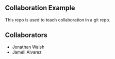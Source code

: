 
## Collaboration Example

This repo is used to teach collaboration in a git repo.

## Collaborators

* Jonathan Walsh
* Jamell Alvarez
